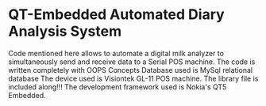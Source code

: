 # QT-Embedded Automated Diary Analysis System

Code mentioned here allows to automate a digital milk analyzer to simultaneously send and receive data to a Serial POS machine.
The code is written completely with OOPS Concepts
Database used is MySql relational database
The device used is Visiontek GL-11 POS machine.
The library file is included along!!!
The development framework used is Nokia's QT5 Embedded.
